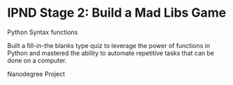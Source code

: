 # IPND Stage 2: Build a Mad Libs Game

Python Syntax functions

Built a fill-in-the blanks type quiz to leverage the power of functions in Python and mastered the ability to automate repetitive tasks that can be done on a computer.

 Nanodegree Project
